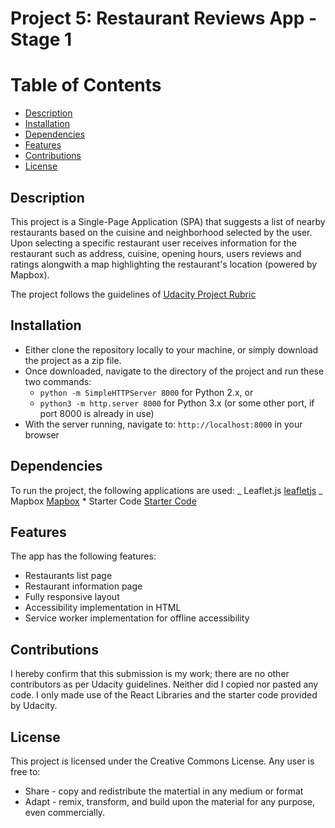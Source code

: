 # Project 5: Restaurant Reviews App - Stage 1

# Table of Contents

-   [Description](#description)
-   [Installation](#installation)
-   [Dependencies](#dependencies)
-   [Features](#features)
-   [Contributions](#contributions)
-   [License](#license)

## Description

This project is a Single-Page Application (SPA) that suggests a list of nearby restaurants based on the cuisine and neighborhood selected by the user. Upon selecting a specific restaurant user receives information for the restaurant such as address, cuisine, opening hours, users reviews and ratings alongwith a map highlighting the restaurant's location (powered by Mapbox).

The project follows the guidelines of [Udacity Project Rubric](https://review.udacity.com/#!/rubrics/1090/view)

## Installation

-   Either clone the repository locally to your machine, or simply download the project as a zip file.
-   Once downloaded, navigate to the directory of the project and run these two commands:
    -   `python -m SimpleHTTPServer 8000` for Python 2.x, or
    -   `python3 -m http.server 8000` for Python 3.x (or some other port, if port 8000 is already in use)
-   With the server running, navigate to: `http://localhost:8000` in your browser

## Dependencies

To run the project, the following applications are used:
_ Leaflet.js [leafletjs](https://leafletjs.com/)
_ Mapbox [Mapbox](https://www.mapbox.com/) \* Starter Code [Starter Code](https://github.com/udacity/mws-restaurant-stage-1)

## Features

The app has the following features:

-   Restaurants list page
-   Restaurant information page
-   Fully responsive layout
-   Accessibility implementation in HTML
-   Service worker implementation for offline accessibility

## Contributions

I hereby confirm that this submission is my work; there are no other contributors as per Udacity guidelines. Neither did I copied nor pasted any code. I only made use of the React Libraries and the starter code provided by Udacity.

## License

This project is licensed under the Creative Commons License. Any user is free to:

-   Share - copy and redistribute the matertial in any medium or format
-   Adapt - remix, transform, and build upon the material for any purpose, even commercially.
